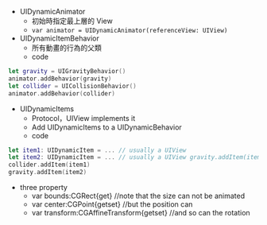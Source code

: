 

- UIDynamicAnimator
  - 初始時指定最上層的 View
  - `var animator = UIDynamicAnimator(referenceView: UIView)`
- UIDynamicItemBehavior 
  - 所有動畫的行為的父類
  - code
```swift
let gravity = UIGravityBehavior()
animator.addBehavior(gravity)
let collider = UICollisionBehavior() 
animator.addBehavior(collider)
```

- UIDynamicItems
  - Protocol，UIView implements it
  - Add UIDynamicItems to a UIDynamicBehavior
  - code
```swift
let item1: UIDynamicItem = ... // usually a UIView
let item2: UIDynamicItem = ... // usually a UIView gravity.addItem(item1)
collider.addItem(item1)
gravity.addItem(item2)
```
  - three property
    - var bounds:CGRect{get} //note that the size can not be animated 
    - var center:CGPoint{getset} //but the position can 
    - var transform:CGAffineTransform{getset} //and so can the rotation













